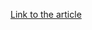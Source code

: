 [Link to the article](https://www.huntress.com/blog/a-catastrophe-for-control-understanding-the-screenconnect-authentication-bypass)
